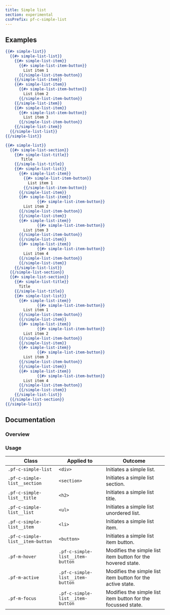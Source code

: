 ```yaml
---
title: Simple list
section: experimental
cssPrefix: pf-c-simple-list
---
```


## Examples
```hbs title=Simple-list
{{#> simple-list}}
  {{#> simple-list-list}}
    {{#> simple-list-item}}
      {{#> simple-list-item-button}}
        List item 1
      {{/simple-list-item-button}}
    {{/simple-list-item}}
    {{#> simple-list-item}}
      {{#> simple-list-item-button}}
        List item 2
      {{/simple-list-item-button}}
    {{/simple-list-item}}
    {{#> simple-list-item}}
      {{#> simple-list-item-button}}
        List item 3
      {{/simple-list-item-button}}
    {{/simple-list-item}}
  {{/simple-list-list}}
{{/simple-list}}
```
```hbs title=Grouped-list
{{#> simple-list}}
  {{#> simple-list-section}}
    {{#> simple-list-title}}
       Title
    {{/simple-list-title}}
    {{#> simple-list-list}}
      {{#> simple-list-item}}
        {{#> simple-list-item-button}}
          List item 1
        {{/simple-list-item-button}}
      {{/simple-list-item}}
      {{#> simple-list-item}}
              {{#> simple-list-item-button}}
        List item 2
      {{/simple-list-item-button}}
      {{/simple-list-item}}
      {{#> simple-list-item}}
              {{#> simple-list-item-button}}
        List item 3
      {{/simple-list-item-button}}
      {{/simple-list-item}}
      {{#> simple-list-item}}
              {{#> simple-list-item-button}}
        List item 4
      {{/simple-list-item-button}}
      {{/simple-list-item}}
    {{/simple-list-list}}
  {{/simple-list-section}}
  {{#> simple-list-section}}
    {{#> simple-list-title}}
      Title
    {{/simple-list-title}}
    {{#> simple-list-list}}
      {{#> simple-list-item}}
              {{#> simple-list-item-button}}
        List item 1
      {{/simple-list-item-button}}
      {{/simple-list-item}}
      {{#> simple-list-item}}
              {{#> simple-list-item-button}}
        List item 2
      {{/simple-list-item-button}}
      {{/simple-list-item}}
      {{#> simple-list-item}}
              {{#> simple-list-item-button}}
        List item 3
      {{/simple-list-item-button}}
      {{/simple-list-item}}
      {{#> simple-list-item}}
              {{#> simple-list-item-button}}
        List item 4
      {{/simple-list-item-button}}
      {{/simple-list-item}}
    {{/simple-list-list}}
  {{/simple-list-section}}
{{/simple-list}}
```

## Documentation
### Overview

### Usage
| Class | Applied to | Outcome |
| -- | -- | -- |
| `.pf-c-simple-list` | `<div>` | Initiates a simple list. |
| `.pf-c-simple-list__section` | `<section>` | Initiates a simple list section. |
| `.pf-c-simple-list__title` | `<h2>` | Initiates a simple list title. |
| `.pf-c-simple-list__list` | `<ul>` | Initiates a simple list unordered list. |
| `.pf-c-simple-list__item` | `<li>` | Initiates a simple list item. |
| `.pf-c-simple-list__item-button` | `<button>` | Initiates a simple list item button. |
| `.pf-m-hover` | `.pf-c-simple-list__item-button` | Modifies the simple list item button for the hovered state. |
| `.pf-m-active` | `.pf-c-simple-list__item-button` | Modifies the simple list item button for the active state. |
| `.pf-m-focus` | `.pf-c-simple-list__item-button` | Modifies the simple list item button for the focussed state. |
